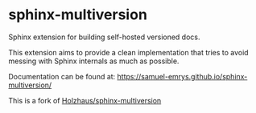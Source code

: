 # sphinx-multiversion

Sphinx extension for building self-hosted versioned docs.

This extension aims to provide a clean implementation that tries to avoid
messing with Sphinx internals as much as possible.

Documentation can be found at: https://samuel-emrys.github.io/sphinx-multiversion/

This is a fork of [Holzhaus/sphinx-multiversion](https://github.com/Holzhaus/sphinx-multiversion)
